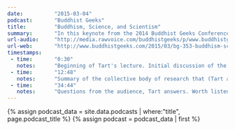 ```yaml
---
date:          "2015-03-04"
podcast:       "Buddhist Geeks"
title:         "Buddhism, Science, and Scientism"
summary:       "In this keynote from the 2014 Buddhist Geeks Conference, Dr. Charles T. Tart addresses the convergence of spirituality, science, and scientism. Out of the gate, he covers some important differences between science and scientism -- and how a blind adherence to the latter can in fact hurt our collective ability to grow and adapt going forward. He also summarizes the collective body of research that supports the serious consideration of various paranormal topics: ESP, remote viewing, reincarnation, out of body &amp; near death experiences, and so on. An insightful lecture, given Tart's very level-headed approach to potentially loaded topics. Dr. Tart has been involved with research and theory in the fields of Hypnosis, Psychology, Transpersonal Psychology, Parapsychology, Consciousness and Mindfulness since 1963."
url-audio:     "http://media.rawvoice.com/buddhistgeeks/p/www.buddhistgeeks.org/audio/Episode353_Science_Scientism.mp3"
url-web:       "http://www.buddhistgeeks.com/2015/03/bg-353-buddhism-science-and-scientism/"
timestamps:
 - time:       "0:30"
   notes:      "Beginning of Tart's lecture. Initial discussion of the important difference between science and scientism."
 - time:       "12:48"
   notes:      "Summary of the collective body of research that (Tart argues) supports the serious consideration of various paranormal topics: ESP, remote viewing, reincarnation, out of body &amp; near death experiences, and so on."
 - time:       "34:44"
   notes:      "Questions from the audience, Tart answers. Worth listening to."
---
```


{% assign podcast_data = site.data.podcasts | where:"title", page.podcast_title %}
{% assign podcast = podcast_data | first %}